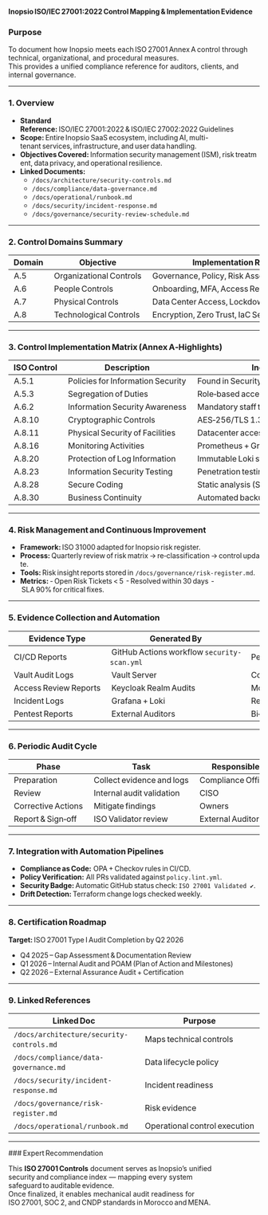 **Inopsio ISO/IEC 27001:2022 Control Mapping & Implementation Evidence**

### Purpose  
To document how Inopsio meets each ISO 27001 Annex A control through technical, organizational, and procedural measures.  
This provides a unified compliance reference for auditors, clients, and internal governance.

***

### 1. Overview  

- **Standard Reference:** ISO/IEC 27001:2022 & ISO/IEC 27002:2022 Guidelines  
- **Scope:** Entire Inopsio SaaS ecosystem, including AI, multi-tenant services, infrastructure, and user data handling.  
- **Objectives Covered:** Information security management (ISM), risk treatment, data privacy, and operational resilience.  
- **Linked Documents:**  
  - `/docs/architecture/security-controls.md`  
  - `/docs/compliance/data-governance.md`  
  - `/docs/operational/runbook.md`  
  - `/docs/security/incident-response.md`  
  - `/docs/governance/security-review-schedule.md`

***

### 2. Control Domains Summary  

| Domain | Objective | Implementation Reference |
|---------|-------------|---------------------------|
| A.5 | Organizational Controls | Governance, Policy, Risk Assessment Framework |
| A.6 | People Controls | Onboarding, MFA, Access Reviews |
| A.7 | Physical Controls | Data Center Access, Lockdown Zones |
| A.8 | Technological Controls | Encryption, Zero Trust, IaC Security |

***

### 3. Control Implementation Matrix (Annex A‑Highlights)  

| ISO Control | Description | Inopsio Implementation | Evidence/Tool | Owner |
|---------------|---------------|--------------------------|----------------|-------|
| A.5.1 | Policies for Information Security | Found in Security Controls Document | Git policy repo | CISO |
| A.5.3 | Segregation of Duties | Role‑based access control via Keycloak (RBAC/ABAC) | Keycloak policies | Security Lead |
| A.6.2 | Information Security Awareness | Mandatory staff training every quarter | LMS records | HR/Security Officer |
| A.8.10 | Cryptographic Controls | AES‑256/TLS 1.3 standard, Vault key management | Vault logs | DevOps |
| A.8.11 | Physical Security of Facilities | Datacenter access control and CCTV | Vendor audit | Infra Manager |
| A.8.16 | Monitoring Activities | Prometheus + Grafana dashboards + SIEM forwarding | Alert reports | SRE Lead |
| A.8.20 | Protection of Log Information | Immutable Loki storage with retention policy | Logs retention config | Platform Ops |
| A.8.23 | Information Security Testing | Penetration testing & red‑team exercises | Pentest reports | CISO |
| A.8.28 | Secure Coding | Static analysis (SonarQube) + SAST pipelines | Build logs | Dev Lead |
| A.8.30 | Business Continuity | Automated backup / DR tested quarterly | DR runbook | Ops Lead |

***

### 4. Risk Management and Continuous Improvement  

- **Framework:** ISO 31000 adapted for Inopsio risk register.  
- **Process:** Quarterly review of risk matrix → re‑classification → control update.  
- **Tools:** Risk insight reports stored in `/docs/governance/risk-register.md`.  
- **Metrics:** - Open Risk Tickets < 5  - Resolved within 30 days  - SLA 90% for critical fixes.  

***

### 5. Evidence Collection and Automation  

| Evidence Type | Generated By | Frequency | Stored At |
|----------------|---------------|------------|-------------|
| CI/CD Reports | GitHub Actions workflow `security-scan.yml` | Per deployment | `/reports/ci-security/` |
| Vault Audit Logs | Vault Server | Continuous | `/logs/audit/vault/` |
| Access Review Reports | Keycloak Realm Audits | Monthly | `/compliance/audit-artifacts/` |
| Incident Logs | Grafana + Loki | Real‑time | `/infrastructure/logs/security/` |
| Pentest Reports | External Auditors | Bi‑annual | `/reports/security-tests/` |

***

### 6. Periodic Audit Cycle  

| Phase | Task | Responsible | Timeline |
|--------|-------|--------------|-----------|
| Preparation | Collect evidence and logs | Compliance Officer | Week 1 |
| Review | Internal audit validation | CISO | Week 2 |
| Corrective Actions | Mitigate findings | Owners | Week 3 |
| Report & Sign‑off | ISO Validator review | External Auditor | Week 4 |

***

### 7. Integration with Automation Pipelines  

- **Compliance as Code:** OPA + Checkov rules in CI/CD.  
- **Policy Verification:** All PRs validated against `policy.lint.yml`.  
- **Security Badge:** Automatic GitHub status check: `ISO 27001 Validated ✔️`.  
- **Drift Detection:** Terraform change logs checked weekly.

***

### 8. Certification Roadmap  

**Target:** ISO 27001 Type I Audit Completion by Q2 2026  
- Q4 2025 – Gap Assessment & Documentation Review  
- Q1 2026 – Internal Audit and POAM (Plan of Action and Milestones)  
- Q2 2026 – External Assurance Audit + Certification  

***

### 9. Linked References  

| Linked Doc | Purpose |
|-------------|---------|
| `/docs/architecture/security-controls.md` | Maps technical controls |
| `/docs/compliance/data-governance.md` | Data lifecycle policy |
| `/docs/security/incident-response.md` | Incident readiness |
| `/docs/governance/risk-register.md` | Risk evidence |
| `/docs/operational/runbook.md` | Operational control execution |

***

### Expert Recommendation  

This **ISO 27001 Controls** document serves as Inopsio’s unified security and compliance index — mapping every system safeguard to auditable evidence.  
Once finalized, it enables mechanical audit readiness for ISO 27001, SOC 2, and CNDP standards in Morocco and MENA.  